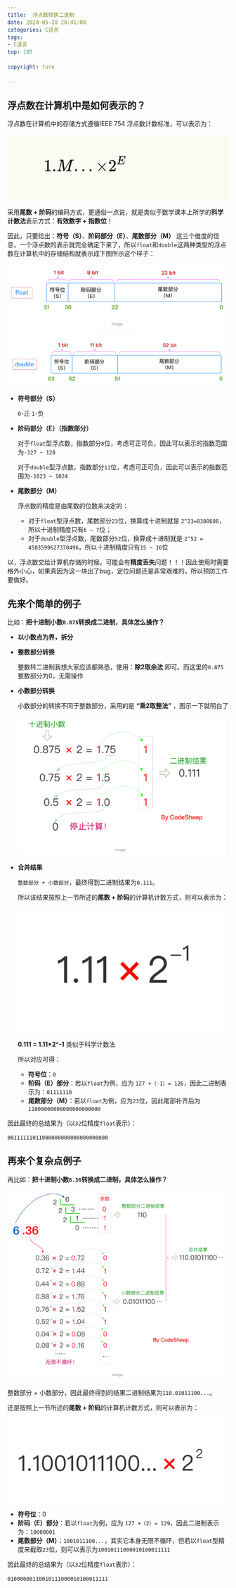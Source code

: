 ```yaml
---
title:  浮点数转换二进制
date: 2020-05-28 20:41:08
categories: C语言
tags:
- C语言
top: 105

copyright: ture

---
```

## 浮点数在计算机中是如何表示的？

浮点数在计算机中的存储方式遵循IEEE 754 浮点数计数标准，可以表示为：

![](c_float/1.png)

采用**尾数 + 阶码**的编码方式，更通俗一点说，就是类似于数学课本上所学的**科学计数法**表示方式：**有效数字 + 指数位**！

因此，只要给出：**符号（S）**、**阶码部分（E）**、**尾数部分（M）** 这三个维度的信息，一个浮点数的表示就完全确定下来了，所以`float`和`double`这两种类型的浮点数在计算机中的存储结构就表示成下图所示这个样子：



![](c_float/2.png)



- **符号部分（S）**

  `0`-正 `1`-负

- **阶码部分（E）（指数部分）**

  对于`float`型浮点数，指数部分`8`位，考虑可正可负，因此可以表示的指数范围为`-127 ~ 128`

  对于`double`型浮点数，指数部分`11`位，考虑可正可负，因此可以表示的指数范围为`-1023 ~ 1024`

- **尾数部分（M）**

  浮点数的精度是由尾数的位数来决定的：

  - 对于`float`型浮点数，尾数部分`23`位，换算成十进制就是 `2^23=8388608`，所以十进制精度只有`6 ~ 7`位；
  - 对于`double`型浮点数，尾数部分`52`位，换算成十进制就是 `2^52 = 4503599627370496`，所以十进制精度只有`15 ~ 16`位

以，浮点数交给计算机存储的时候，可能会有**精度丢失**问题！！！因此使用时需要格外小心，如果真因为这一块出了bug，定位问题还是非常艰难的，所以预防工作要做好。

## 先来个简单的例子

比如：**把十进制小数`0.875`转换成二进制，具体怎么操作？**

- **以小数点为界，拆分**

- **整数部分转换**

  整数转二进制我想大家应该都熟悉，使用：**除2取余法** 即可。而这里的`0.875`整数部分为0，无需操作

- **小数部分转换**

  小数部分的转换不同于整数部分，采用的是 **“乘2取整法”** ，图示一下就明白了

  ![](c_float/3.png)

- **合并结果**

  `整数部分 + 小数部分`，最终得到二进制结果为`0.111`。

  

  

  所以该结果按照上一节所述的**尾数 + 阶码**的计算机计数方式，则可以表示为：

  ![](c_float/4.png)

  

  **0.111 = 1.11*2^-1**  类似于科学计数法

  

  所以对应可得：

  - **符号位**：`0`
  - **阶码（E）部分**：若以`float`为例，应为 `127 +（-1）= 126`，因此二进制表示为：`01111110`
  - **尾数部分（M）**：若以`float`为例，应为`23`位，因此尾部补齐后为`11000000000000000000000`

因此最终的总结果为（以`32`位精度`float`表示）：

`00111111011000000000000000000000`

## 再来个复杂点例子

再比如：**把十进制小数`6.36`转换成二进制，具体怎么操作？**

![](c_float/5.png)



整数部分 + 小数部分，因此最终得到的结果二进制结果为`110.01011100...`。

还是按照上一节所述的**尾数 + 阶码**的计算机计数方式，则可以表示为：

![](c_float/6.png)



- **符号位**：0
- **阶码（E）部分**：若以`float`为例，应为 `127 +（2）= 129`，因此二进制表示为：`10000001`
- **尾数部分（M）**：`1001011100...`，其实它本身无限不循环，但若以`float`型精度来截取`23`位，则可以表示为`10010111000010100011111`

因此最终的总结果为（以`32`位精度`float`表示）：

`01000000110010111000010100011111`